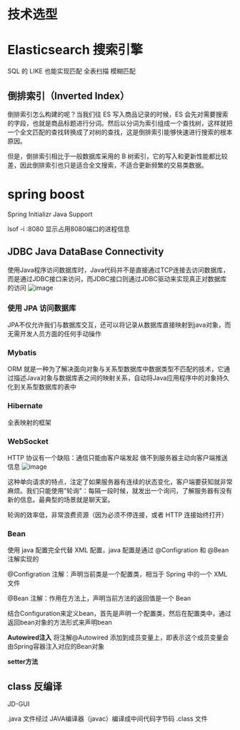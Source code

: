 # 技术选型

# Elasticsearch	搜索引擎
SQL 的 LIKE 也能实现匹配
全表扫描 模糊匹配

## 倒排索引（Inverted Index）
倒排索引怎么构建的呢？当我们往 ES 写入商品记录的时候，ES 会先对需要搜索的字段，也就是商品标题进行分词。然后以分词为索引组成一个查找树，这样就把一个全文匹配的查找转换成了对树的查找，这是倒排索引能够快速进行搜索的根本原因。

但是，倒排索引相比于一般数据库采用的 B 树索引，它的写入和更新性能都比较差，因此倒排索引也只是适合全文搜索，不适合更新频繁的交易类数据。
# spring boost
Spring Initializr Java Support


lsof -i :8080 显示占用8080端口的进程信息


## JDBC Java DataBase Connectivity
使用Java程序访问数据库时，Java代码并不是直接通过TCP连接去访问数据库，而是通过JDBC接口来访问，而JDBC接口则通过JDBC驱动来实现真正对数据库的访问
![image](https://github.com/zhang-mickey/android/assets/145342600/efe4ba38-451e-4082-91ce-ff8b6fbe0c7e)


### 使用 JPA 访问数据库
JPA不仅允许我们与数据库交互，还可以将记录从数据库直接映射到java对象，而无需开发人员方面的任何手动操作
### Mybatis
ORM 就是一种为了解决面向对象与关系型数据库中数据类型不匹配的技术，它通过描述Java对象与数据库表之间的映射关系，自动将Java应用程序中的对象持久化到关系型数据库的表中
### Hibernate

全表映射的框架

### WebSocket
HTTP 协议有一个缺陷：通信只能由客户端发起   做不到服务器主动向客户端推送信息 
![image](https://github.com/zhang-mickey/android/assets/145342600/b0bc9109-c5ba-48f2-b3ec-6324a4c89253)

这种单向请求的特点，注定了如果服务器有连续的状态变化，客户端要获知就非常麻烦。我们只能使用"轮询"：每隔一段时候，就发出一个询问，了解服务器有没有新的信息。最典型的场景就是聊天室。

轮询的效率低，非常浪费资源（因为必须不停连接，或者 HTTP 连接始终打开）
### Bean


使用 java 配置完全代替 XML 配置，java 配置是通过 @Configration 和 @Bean 注解实现的

@Configration 注解：声明当前类是一个配置类，相当于 Spring 中的一个 XML 文件

@Bean 注解：作用在方法上，声明当前方法的返回值是一个 Bean

结合Configuration来定义bean，首先是声明一个配置类，然后在配置类中，通过返回bean对象的方法形式来声明bean

**Autowired注入**
将注解@Autowired 添加到成员变量上，即表示这个成员变量会由Spring容器注入对应的Bean对象

**setter方法**

##   class 反编译 
JD-GUI

.java 文件经过 JAVA编译器（javac）编译成中间代码字节码 .class 文件
